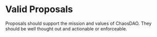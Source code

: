 # Valid Proposals

Proposals should support the mission and values of ChaosDAO. They should be well thought out and actionable or enforceable.&#x20;
